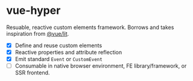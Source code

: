 # vue-hyper

Resuable, reactive custom elements framework. Borrows and takes inspiration from [@vue/lit](https://github.com/yyx990803/vue-lit).

- [X] Define and reuse custom elements
- [X] Reactive properties and attribute reflection
- [X] Emit standard `Event` or `CustomEvent`
- [ ] Consumable in native browser environment, FE library/framework, or SSR frontend.
